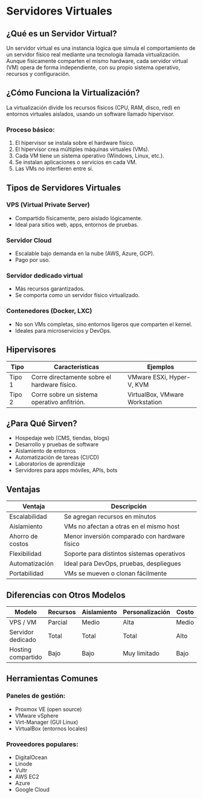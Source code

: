# Servidores Virtuales

## ¿Qué es un Servidor Virtual?

Un servidor virtual es una instancia lógica que simula el comportamiento de un servidor físico real mediante una tecnología llamada virtualización. Aunque físicamente comparten el mismo hardware, cada servidor virtual (VM) opera de forma independiente, con su propio sistema operativo, recursos y configuración.

## ¿Cómo Funciona la Virtualización?

La virtualización divide los recursos físicos (CPU, RAM, disco, red) en entornos virtuales aislados, usando un software llamado hipervisor.

### Proceso básico:

1. El hipervisor se instala sobre el hardware físico.
2. El hipervisor crea múltiples máquinas virtuales (VMs).
3. Cada VM tiene un sistema operativo (Windows, Linux, etc.).
4. Se instalan aplicaciones o servicios en cada VM.
5. Las VMs no interfieren entre sí.

## Tipos de Servidores Virtuales

### VPS (Virtual Private Server)

- Compartido físicamente, pero aislado lógicamente.
- Ideal para sitios web, apps, entornos de pruebas.

### Servidor Cloud

- Escalable bajo demanda en la nube (AWS, Azure, GCP).
- Pago por uso.

### Servidor dedicado virtual

- Más recursos garantizados.
- Se comporta como un servidor físico virtualizado.

### Contenedores (Docker, LXC)

- No son VMs completas, sino entornos ligeros que comparten el kernel.
- Ideales para microservicios y DevOps.

## Hipervisores

| Tipo      | Características                                 | Ejemplos                    |
|-----------|--------------------------------------------------|-----------------------------|
| Tipo 1    | Corre directamente sobre el hardware físico.     | VMware ESXi, Hyper-V, KVM   |
| Tipo 2    | Corre sobre un sistema operativo anfitrión.      | VirtualBox, VMware Workstation |

## ¿Para Qué Sirven?

- Hospedaje web (CMS, tiendas, blogs)
- Desarrollo y pruebas de software
- Aislamiento de entornos
- Automatización de tareas (CI/CD)
- Laboratorios de aprendizaje
- Servidores para apps móviles, APIs, bots

## Ventajas

| Ventaja           | Descripción                                           |
|-------------------|--------------------------------------------------------|
| Escalabilidad     | Se agregan recursos en minutos                        |
| Aislamiento       | VMs no afectan a otras en el mismo host              |
| Ahorro de costos  | Menor inversión comparado con hardware físico         |
| Flexibilidad      | Soporte para distintos sistemas operativos            |
| Automatización    | Ideal para DevOps, pruebas, despliegues               |
| Portabilidad      | VMs se mueven o clonan fácilmente                     |

## Diferencias con Otros Modelos

| Modelo             | Recursos | Aislamiento | Personalización | Costo  |
|--------------------|----------|-------------|------------------|--------|
| VPS / VM           | Parcial  | Medio       | Alta             | Medio  |
| Servidor dedicado  | Total    | Total       | Total            | Alto   |
| Hosting compartido | Bajo     | Bajo        | Muy limitado     | Bajo   |

## Herramientas Comunes

### Paneles de gestión:

- Proxmox VE (open source)
- VMware vSphere
- Virt-Manager (GUI Linux)
- VirtualBox (entornos locales)

### Proveedores populares:

- DigitalOcean
- Linode
- Vultr
- AWS EC2
- Azure
- Google Cloud
